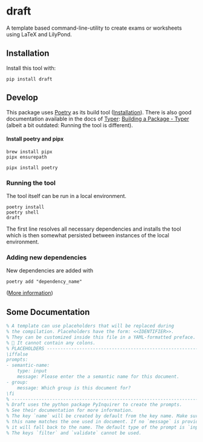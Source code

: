# draft

A template based command-line-utility to create exams or worksheets using
LaTeX and LilyPond.

## Installation

Install this tool with:

```
pip install draft
```

## Develop

This package uses [Poetry](https://python-poetry.org/) as its build tool
([Installation](https://python-poetry.org/docs/#installation)).
There is also good documentation available in the docs of [Typer](https://typer.tiangolo.com/):
[Building a Package - Typer](https://typer.tiangolo.com/tutorial/package/)
(albeit a bit outdated: Running the tool is different).

#### Install poetry and pipx

```
brew install pipx
pipx ensurepath

pipx install poetry
```

### Running the tool

The tool itself can be run in a local environment.

```
poetry install
poetry shell
draft
```

The first line resolves all necessary dependencies and installs the tool which
is then somewhat persisted between instances of the local environment.

### Adding new dependencies

New dependencies are added with

```
poetry add "dependency_name"
```

([More information](https://python-poetry.org/docs/basic-usage/#activating-the-virtual-environment))


## Some Documentation

```tex
% A template can use placeholders that will be replaced during
% the compilation. Placeholders have the form: <<IDENTIFIER>>.
% They can be customized inside this file in a YAML-formatted preface.
% 🚨 It cannot contain any colons.
% PLACEHOLDERS ------------------------------------------------------------ %
\iffalse
prompts:
- semantic-name:
	type: input
	message: Please enter the a semantic name for this document.
- group:
	message: Which group is this document for?
\fi
% ------------------------------------------------------------------------- %
% Draft uses the python package PyInquirer to create the prompts.
% See their documentation for more information.
% The key `name` will be created by default from the key name. Make sure
% this name matches the one used in document. If no `message` is provided
% it will fall back to the name. The default type of the prompt is `input`.
% The keys `filter` and `validate` cannot be used.
```
